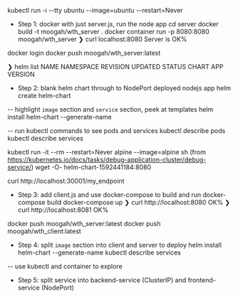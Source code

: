 

kubectl run -i --tty ubuntu --image=ubuntu --restart=Never

- Step 1: docker with just server.js, run the node app
cd server
docker build -t moogah/wth_server .
docker container run -p 8080:8080  moogah/wth_server
❯ curl localhost:8080
Server is OK%

docker login
docker push moogah/wth_server:latest

❯ helm list
NAME	NAMESPACE	REVISION	UPDATED	STATUS	CHART	APP VERSION




- Step 2: blank helm chart through to NodePort deployed nodejs app
helm create helm-chart

-- highlight `image` section and `service` section, peek at templates
helm install helm-chart --generate-name

-- run kubectl commands to see pods and services
kubectl describe pods
kubectl describe services

kubectl run -it --rm --restart=Never alpine --image=alpine sh (from https://kubernetes.io/docs/tasks/debug-application-cluster/debug-service/)
wget -O- helm-chart-1592441184:8080

curl http://localhost:30001/my_endpoint




- Step 3: add client.js and use docker-compose to build and run 
docker-compose build
docker-compose up
❯ curl http://localhost:8080
OK%                                                                                                                                 ❯ curl http://localhost:8081
OK%

docker push moogah/wth_server:latest
docker push moogah/wth_client:latest




- Step 4: split `image` section into client and server to deploy
helm install helm-chart --generate-name
kubectl describe services


-- use kubectl and container to explore
- Step 5: split service into backend-service (ClusterIP) and frontend-service (NodePort)